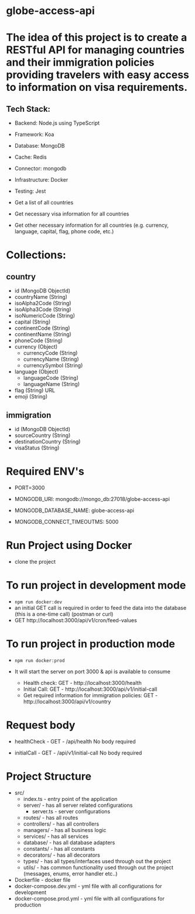 # globe-access-api

# The idea of this project is to create a RESTful API for managing countries and their immigration policies providing travelers with easy access to information on visa requirements.

## Tech Stack:

-  Backend: Node.js using TypeScript
-  Framework: Koa
-  Database: MongoDB
-  Cache: Redis
-  Connector: mongodb
-  Infrastructure: Docker
-  Testing: Jest

-  Get a list of all countries
-  Get necessary visa information for all countries
-  Get other necessary information for all countries (e.g. currency, language, capital, flag, phone code, etc.)

# Collections:

## country
- id (MongoDB ObjectId)
- countryName (String)
- isoAlpha2Code (String)
- isoAlpha3Code (String)
- isoNumericCode (String)
- capital (String)
- continentCode (String)
- continentName (String)
- phoneCode (String)
- currency (Object)
   - currencyCode (String)
   - currencyName (String)
   - currencySymbol (String)
- language (Object)
   - languageCode (String)
   - languageName (String)
- flag (String) URL
- emoji (String)

## immigration
- id (MongoDB ObjectId)
- sourceCountry (String)
- destinationCountry (String)
- visaStatus (String)


# Required ENV's

-  PORT=3000

-  MONGODB_URI: mongodb://mongo_db:27018/globe-access-api
-  MONGODB_DATABASE_NAME: globe-access-api
-  MONGODB_CONNECT_TIMEOUTMS: 5000


# Run Project using Docker

-  clone the project

# To run project in development mode

-  `npm run docker:dev`
- an initial GET call is required in order to feed the data into the database (this is a one-time call) (postman or curl)
- GET http://localhost:3000/api/v1/cron/feed-values

# To run project in production mode

-  `npm run docker:prod`

-  It will start the server on port 3000 & api is available to consume


   -  Health check: GET - http://localhost:3000/health
   -  Initial Call: GET - http://localhost:3000/api/v1/initial-call
   -  Get required information for immigration policies: GET - http://localhost:3000/api/v1/country


# Request body

-  healthCheck - GET - /api/health
   No body required


-  initialCall - GET - /api/v1/initial-call
   No body required


# Project Structure

-  src/
   -  index.ts - entry point of the application
   -  server/ - has all server related configurations
      -  server.ts - server configurations
   -  routes/ - has all routes
   -  controllers/ - has all controllers
   -  managers/ - has all business logic
   -  services/ - has all services
   -  database/ - has all database adapters
   -  constants/ - has all constants
   -  decorators/ - has all decorators
   -  types/ - has all types/interfaces used through out the project
   -  utils/ - has common functionality used through out the project (messages, enums, error handler etc..)
-  Dockerfile - docker file
-  docker-compose.dev.yml - yml file with all configurations for development
-  docker-compose.prod.yml - yml file with all configurations for production
